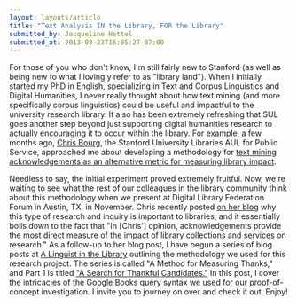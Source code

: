 ```yaml
---
layout: layouts/article
title: "Text Analysis IN the Library, FOR the Library"
submitted_by: Jacqueline Hettel
submitted_at: 2013-08-23T16:05:27-07:00
---
```


For those of you who don't know, I'm still fairly new to Stanford (as well as being new to what I lovingly refer to as "library land"). When I initially started my PhD in English, specializing in Text and Corpus Linguistics and Digital Humanities, I never really thought about how text mining (and more specifically corpus linguistics) could be useful and impactful to the university research library. It also has been extremely refreshing that SUL goes another step beyond just supporting digital humanities research to actually encouraging it to occur within the library. For example, a few months ago, [Chris Bourg](http://library.stanford.edu/people/mchris), the Stanford University Libraries AUL for Public Service, approached me about developing a methodology for [text mining acknowledgements as an alternative metric for measuring library impact](http://chrisbourg.wordpress.com/2013/05/19/beyond-measure-valuing-libraries/). 


Needless to say, the initial experiment proved extremely fruitful. Now, we're waiting to see what the rest of our colleagues in the library community think about this methodology when we present at Digital Library Federation Forum in Austin, TX, in November. Chris recently posted [on her blog](http://chrisbourg.wordpress.com/2013/08/16/sometimes-scholars-do-tell-us-how-the-library-impacted-their-work/) why this type of research and inquiry is important to libraries, and it essentially boils down to the fact that "In [Chris'] opinion, acknowledgements provide the most direct measure of the impact of library collections and services on research." As a follow-up to her blog post, I have begun a series of blog posts at [A Linguist in the Library](http://www.linguabrarian.com) outlining the methodology we used for this research project. The series is called "A Method for Measuring Thanks," and Part 1 is titled ["A Search for Thankful Candidates."](http://www.linguabrarian.com/thanks-method-1/) In this post, I cover the intricacies of the Google Books query syntax we used for our proof-of-concept investigation. I invite you to journey on over and check it out. Enjoy!


 